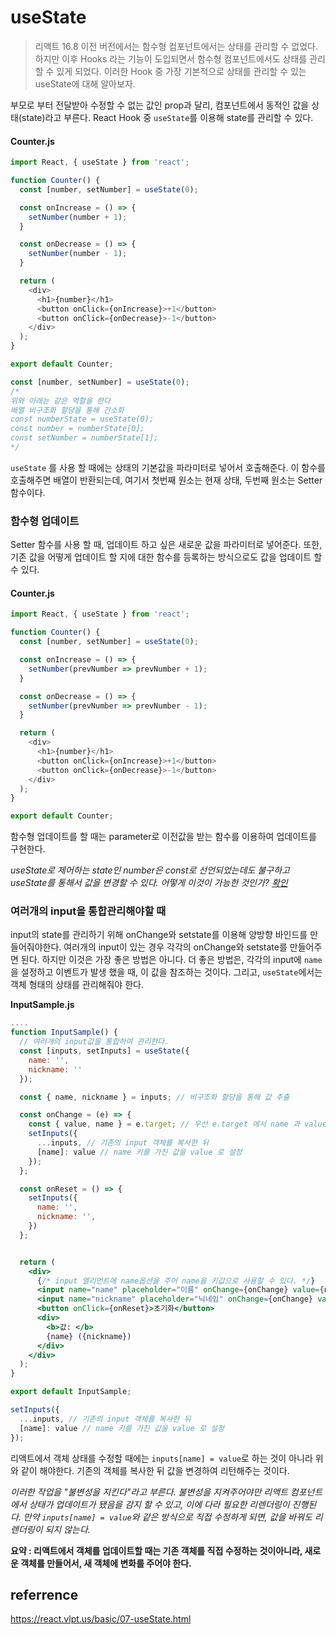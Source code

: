 # useState

> 리액트 16.8 이전 버전에서는 함수형 컴포넌트에서는 상태를 관리할 수 없었다. 하지만 이후 Hooks 라는 기능이 도입되면서 함수형 컴포넌트에서도 상태를 관리할 수 있게 되었다. 이러한 Hook 중 가장 기본적으로 상태를 관리할 수 있는 useState에 대해 알아보자.

부모로 부터 전달받아 수정할 수 없는 값인 prop과 달리, 컴포넌트에서 동적인 값을 상태(state)라고 부른다. React Hook 중 `useState`를 이용해 state를 관리할 수 있다.

#### Counter.js

```javascript
import React, { useState } from 'react';

function Counter() {
  const [number, setNumber] = useState(0);

  const onIncrease = () => {
    setNumber(number + 1);
  }

  const onDecrease = () => {
    setNumber(number - 1);
  }

  return (
    <div>
      <h1>{number}</h1>
      <button onClick={onIncrease}>+1</button>
      <button onClick={onDecrease}>-1</button>
    </div>
  );
}

export default Counter;
```

```javascript
const [number, setNumber] = useState(0);
/*
위와 아래는 같은 역할을 한다
배열 비구조화 할당을 통해 간소화
const numberState = useState(0);
const number = numberState[0];
const setNumber = numberState[1];
*/
```

`useState` 를 사용 할 때에는 상태의 기본값을 파라미터로 넣어서 호출해준다. 이 함수를 호출해주면 배열이 반환되는데, 여기서 첫번째 원소는 현재 상태, 두번째 원소는 Setter 함수이다.



### 함수형 업데이트

Setter 함수를 사용 할 때, 업데이트 하고 싶은 새로운 값을 파라미터로 넣어준다. 또한, 기존 값을 어떻게 업데이트 할 지에 대한 함수를 등록하는 방식으로도 값을 업데이트 할 수 있다.

#### Counter.js

```javascript
import React, { useState } from 'react';

function Counter() {
  const [number, setNumber] = useState(0);

  const onIncrease = () => {
    setNumber(prevNumber => prevNumber + 1);
  }

  const onDecrease = () => {
    setNumber(prevNumber => prevNumber - 1);
  }

  return (
    <div>
      <h1>{number}</h1>
      <button onClick={onIncrease}>+1</button>
      <button onClick={onDecrease}>-1</button>
    </div>
  );
}

export default Counter;
```

함수형 업데이트를 할 때는 parameter로 이전값을 받는 함수를 이용하여 업데이트를 구현한다.

*useState로 제어하는 state인 number은 const로 선언되었는데도 불구하고 useState를 통해서 값을 변경할 수 있다. 어떻게 이것이 가능한 것인가? [확인](https://stackoverflow.com/questions/58860021/why-react-hook-usestate-uses-const-and-not-let)*

### 여러개의 input을 통합관리해야할 때

input의 state를 관리하기 위해 onChange와 setstate를 이용해 양방향 바인드를 만들어줘야한다. 여러개의 input이 있는 경우 각각의  onChange와 setstate를 만들어주면 된다. 하지만 이것은 가장 좋은 방법은 아니다. 더 좋은 방법은, 각각의 input에 `name`을 설정하고 이벤트가 발생 했을 때, 이 값을 참조하는 것이다. 그리고, `useState`에서는 객체 형태의 상태를 관리해줘야 한다.

**InputSample.js**

```jsx
....
function InputSample() {
  // 여러개의 input값을 통합하여 관리한다.
  const [inputs, setInputs] = useState({
    name: '',
    nickname: ''
  });

  const { name, nickname } = inputs; // 비구조화 할당을 통해 값 추출

  const onChange = (e) => {
    const { value, name } = e.target; // 우선 e.target 에서 name 과 value 를 추출
    setInputs({
      ...inputs, // 기존의 input 객체를 복사한 뒤
      [name]: value // name 키를 가진 값을 value 로 설정
    });
  };

  const onReset = () => {
    setInputs({
      name: '',
      nickname: '',
    })
  };


  return (
    <div>
      {/* input 엘리먼트에 name옵션을 주어 name을 키값으로 사용할 수 있다. */}
      <input name="name" placeholder="이름" onChange={onChange} value={name} />
      <input name="nickname" placeholder="닉네임" onChange={onChange} value={nickname}/>
      <button onClick={onReset}>초기화</button>
      <div>
        <b>값: </b>
        {name} ({nickname})
      </div>
    </div>
  );
}

export default InputSample;
```



```js
setInputs({
  ...inputs, // 기존의 input 객체를 복사한 뒤
  [name]: value // name 키를 가진 값을 value 로 설정
});
```

리액트에서 객체 상태를 수정할 때에는 `inputs[name] = value`로 하는 것이 아니라 위와 같이 해야한다. 기존의 객체를 복사한 뒤 값을 변경하여 리턴해주는 것이다.

*이러한 작업을 "불변성을 지킨다"라고 부른다. 불변성을 지켜주어야만 리액트 컴포넌트에서 상태가 업데이트가 됐음을 감지 할 수 있고, 이에 다라 필요한 리렌더링이 진행된다. 만약 `inputs[name] = value`와 같은 방식으로 직접 수정하게 되면, 값을 바꿔도 리렌더링이 되지 않는다.*

**요약 : 리액트에서 객체를 업데이트할 때는 기존 객체를 직접 수정하는 것이아니라, 새로운 객체를 만들어서, 새 객체에 변화를 주어야 한다.**

## referrence

https://react.vlpt.us/basic/07-useState.html